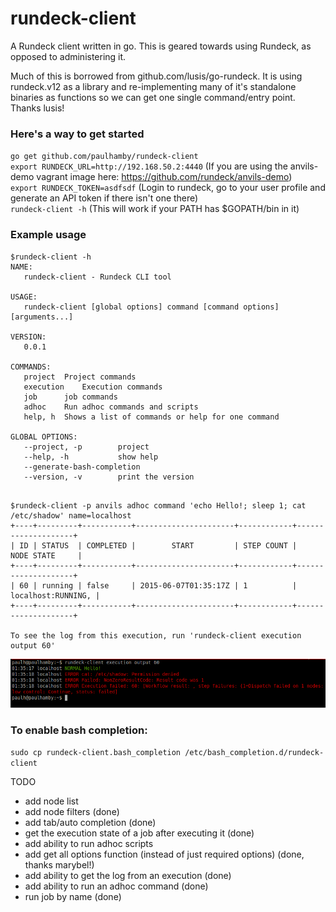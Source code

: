 # rundeck-client

A Rundeck client written in go. This is geared towards using Rundeck, as opposed to administering it.

Much of this is borrowed from github.com/lusis/go-rundeck. It is using rundeck.v12 as a library and re-implementing many of it's standalone binaries as functions so we can get one single command/entry point. Thanks lusis!

### Here's a way to get started

`go get github.com/paulhamby/rundeck-client`   
`export RUNDECK_URL=http://192.168.50.2:4440` (If you are using the anvils-demo vagrant image here: https://github.com/rundeck/anvils-demo)   
`export RUNDECK_TOKEN=asdfsdf` (Login to rundeck, go to your user profile and generate an API token if there isn't one there)   
`rundeck-client -h` (This will work if your PATH has $GOPATH/bin in it)   

### Example usage
```
$rundeck-client -h
NAME:
   rundeck-client - Rundeck CLI tool

USAGE:
   rundeck-client [global options] command [command options] [arguments...]

VERSION:
   0.0.1

COMMANDS:
   project	Project commands
   execution	Execution commands
   job		job commands
   adhoc	Run adhoc commands and scripts
   help, h	Shows a list of commands or help for one command
   
GLOBAL OPTIONS:
   --project, -p 		project
   --help, -h			show help
   --generate-bash-completion	
   --version, -v		print the version
   
```   
   

```
$rundeck-client -p anvils adhoc command 'echo Hello!; sleep 1; cat /etc/shadow' name=localhost
+----+---------+-----------+----------------------+------------+--------------------+
| ID | STATUS  | COMPLETED |        START         | STEP COUNT |     NODE STATE     |
+----+---------+-----------+----------------------+------------+--------------------+
| 60 | running | false     | 2015-06-07T01:35:17Z | 1          | localhost:RUNNING, |
+----+---------+-----------+----------------------+------------+--------------------+

To see the log from this execution, run 'rundeck-client execution output 60'

```

![Execution Output](/../screenshots/execution-output.png?raw=true "Execution Output")


### To enable bash completion:

`sudo cp rundeck-client.bash_completion /etc/bash_completion.d/rundeck-client`

TODO
- add node list   
- add node filters (done)   
- add tab/auto completion (done)   
- get the execution state of a job after executing it (done)   
- add ability to run adhoc scripts   
- add get all options function (instead of just required options) (done, thanks marybel!)   
- add ability to get the log from an execution (done)   
- add ability to run an adhoc command (done)   
- run job by name (done)   
